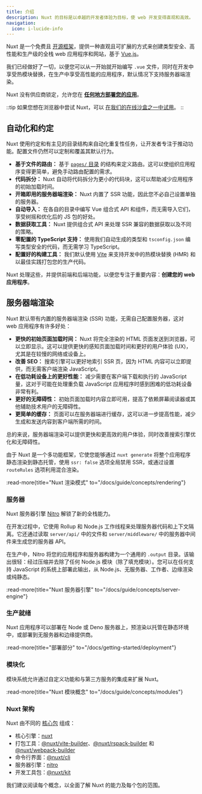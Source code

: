 ```yaml
---
title: 介绍
description: Nuxt 的目标是以卓越的开发者体验为目标，使 web 开发变得直观和高效。
navigation:
  icon: i-lucide-info
---
```


Nuxt 是一个免费且 [开源框架](https://github.com/nuxt/nuxt)，提供一种直观且可扩展的方式来创建类型安全、高性能和生产级的全栈 web 应用程序和网站，基于 [Vue.js](https://vue.zhcndoc.com)。

我们已经做好了一切，以便您可以从一开始就开始编写 `.vue` 文件，同时在开发中享受热模块替换，在生产中享受高性能的应用程序，默认情况下支持服务器端渲染。

Nuxt 没有供应商锁定，允许您在 [**任何地方部署您的应用**](/blog/nuxt-on-the-edge)。

::tip
如果您想在浏览器中尝试 Nuxt，可以 [在我们的在线沙盒之一中试用](/docs/getting-started/installation#play-online)。
::

## 自动化和约定

Nuxt 使用约定和有主见的目录结构来自动化重复性任务，让开发者专注于推动功能。配置文件仍然可以定制和覆盖其默认行为。

- **基于文件的路由：** 基于 [`pages/` 目录](/docs/guide/directory-structure/pages) 的结构来定义路由。这可以使组织应用程序变得更简单，避免手动路由配置的需求。
- **代码拆分：** Nuxt 自动将代码拆分为更小的代码块，这可以帮助减少应用程序的初始加载时间。
- **开箱即用的服务器端渲染：** Nuxt 内置了 SSR 功能，因此您不必自己设置单独的服务器。
- **自动导入：** 在各自的目录中编写 Vue 组合式 API 和组件，而无需导入它们，享受树摇和优化后的 JS 包的好处。
- **数据获取工具：** Nuxt 提供组合式 API 来处理 SSR 兼容的数据获取以及不同的策略。
- **零配置的 TypeScript 支持：** 使用我们自动生成的类型和 `tsconfig.json` 编写类型安全的代码，而无需学习 TypeScript。
- **配置好的构建工具：** 我们默认使用 [Vite](https://vite.zhcndoc.com) 来支持开发中的热模块替换 (HMR) 和以最佳实践打包您的生产代码。

Nuxt 处理这些，并提供前端和后端功能，以便您专注于重要内容：**创建您的 web 应用程序**。

## 服务器端渲染

Nuxt 默认带有内置的服务器端渲染 (SSR) 功能，无需自己配置服务器，这对 web 应用程序有许多好处：

- **更快的初始页面加载时间：** Nuxt 将完全渲染的 HTML 页面发送到浏览器，可以立即显示。这可以提供更快的感知页面加载时间和更好的用户体验 (UX)，尤其是在较慢的网络或设备上。
- **改善 SEO：** 搜索引擎可以更好地索引 SSR 页，因为 HTML 内容可以立即提供，而无需客户端渲染 JavaScript。
- **在低功耗设备上的更好性能：** 减少需要在客户端下载和执行的 JavaScript 量，这对于可能在处理重负载 JavaScript 应用程序时感到困难的低功耗设备非常有利。
- **更好的无障碍性：** 初始页面加载时内容立即可用，提高了依赖屏幕阅读器或其他辅助技术用户的无障碍性。
- **更简单的缓存：** 页面可以在服务器端进行缓存，这可以进一步提高性能，减少生成和发送内容到客户端所需的时间。

总的来说，服务器端渲染可以提供更快和更高效的用户体验，同时改善搜索引擎优化和无障碍性。

由于 Nuxt 是一个多功能框架，它使您能够通过 `nuxt generate` 将整个应用程序静态渲染到静态托管，使用 `ssr: false` 选项全局禁用 SSR，或通过设置 `routeRules` 选项利用混合渲染。

:read-more{title="Nuxt 渲染模式" to="/docs/guide/concepts/rendering"}

### 服务器

Nuxt 服务器引擎 [Nitro](https://nitro.zhcndoc.com) 解锁了新的全栈能力。

在开发过程中，它使用 Rollup 和 Node.js 工作线程来处理服务器代码和上下文隔离。它还通过读取 `server/api/` 中的文件和 `server/middleware/` 中的服务器中间件来生成您的服务器 API。

在生产中，Nitro 将您的应用程序和服务器构建为一个通用的 `.output` 目录。该输出很轻：经过压缩并去除了任何 Node.js 模块（除了填充模块）。您可以在任何支持 JavaScript 的系统上部署此输出，从 Node.js、无服务器、工作者、边缘渲染或纯静态。

:read-more{title="Nuxt 服务器引擎" to="/docs/guide/concepts/server-engine"}

### 生产就绪

Nuxt 应用程序可以部署在 Node 或 Deno 服务器上，预渲染以托管在静态环境中，或部署到无服务器和边缘提供商。

:read-more{title="部署部分" to="/docs/getting-started/deployment"}

### 模块化

模块系统允许通过自定义功能和与第三方服务的集成来扩展 Nuxt。

:read-more{title="Nuxt 模块概念" to="/docs/guide/concepts/modules"}

### Nuxt 架构

Nuxt 由不同的 [核心包](https://github.com/nuxt/nuxt/tree/main/packages) 组成：

- 核心引擎：[nuxt](https://github.com/nuxt/nuxt/tree/main/packages/nuxt)  
- 打包工具：[@nuxt/vite-builder](https://github.com/nuxt/nuxt/tree/main/packages/vite)、[@nuxt/rspack-builder](https://github.com/nuxt/nuxt/tree/main/packages/rspack) 和 [@nuxt/webpack-builder](https://github.com/nuxt/nuxt/tree/main/packages/webpack)  
- 命令行界面：[@nuxt/cli](https://github.com/nuxt/cli)  
- 服务器引擎：[nitro](https://github.com/nitrojs/nitro)  
- 开发工具包：[@nuxt/kit](https://github.com/nuxt/nuxt/tree/main/packages/kit)

我们建议阅读每个概念，以全面了解 Nuxt 的能力及每个包的范围。
